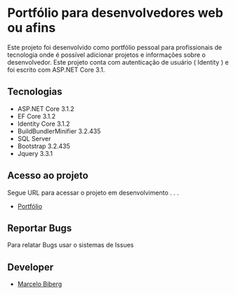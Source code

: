 Portfólio para desenvolvedores web ou afins
===================================================

Este projeto foi desenvolvido como portfólio pessoal para profissionais de tecnologia onde é possível adicionar projetos e informações sobre o desenvolvedor. Este projeto conta com autenticação de usuário ( Identity ) e foi escrito com ASP.NET Core 3.1.

## Tecnologias
* ASP.NET Core 3.1.2
* EF Core 3.1.2
* Identity Core 3.1.2
* BuildBundlerMinifier 3.2.435
* SQL Server
* Bootstrap 3.2.435
* Jquery 3.3.1

## Acesso ao projeto

Segue URL para acessar o projeto em desenvolvimento . . .
* [Portfólio](http://149.28.108.200:5000/)

## Reportar Bugs

Para relatar Bugs usar o sistemas de Issues

## Developer

* [Marcelo Biberg](https://github.com/marcelobiberg)
